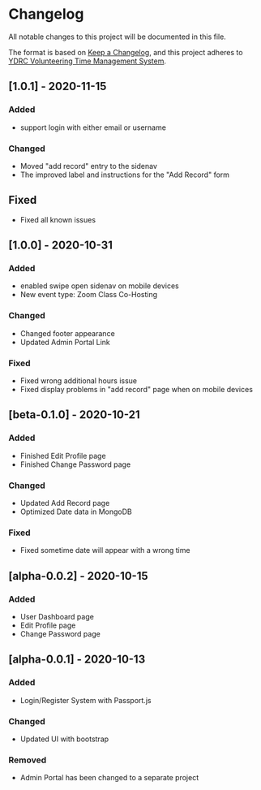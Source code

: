 # Changelog
All notable changes to this project will be documented in this file.

The format is based on [Keep a Changelog](https://keepachangelog.com/en/1.0.0/),
and this project adheres to [YDRC Volunteering Time Management System](https://github.com/o0River0o/YDRCVTMS).

## [1.0.1] - 2020-11-15
### Added
- support login with either email or username

### Changed
- Moved "add record" entry to the sidenav
- The improved label and instructions for the "Add Record" form

## Fixed
- Fixed all known issues

## [1.0.0] - 2020-10-31
### Added
- enabled swipe open sidenav on mobile devices
- New event type: Zoom Class Co-Hosting

### Changed
- Changed footer appearance
- Updated Admin Portal Link

### Fixed
- Fixed wrong additional hours issue
- Fixed display problems in "add record" page when on mobile devices

## [beta-0.1.0] - 2020-10-21
### Added
- Finished Edit Profile page
- Finished Change Password page

### Changed
- Updated Add Record page
- Optimized Date data in MongoDB

### Fixed
- Fixed sometime date will appear with a wrong time

## [alpha-0.0.2] - 2020-10-15
### Added
- User Dashboard page
- Edit Profile page
- Change Password page

## [alpha-0.0.1] - 2020-10-13
### Added
- Login/Register System with Passport.js

### Changed
- Updated UI with bootstrap

### Removed
- Admin Portal has been changed to a separate project

